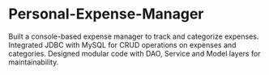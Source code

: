 # Personal-Expense-Manager
Built a console-based expense manager to track and categorize expenses. Integrated JDBC with MySQL for CRUD operations on expenses and categories. Designed modular code with DAO, Service and Model layers for maintainability.
